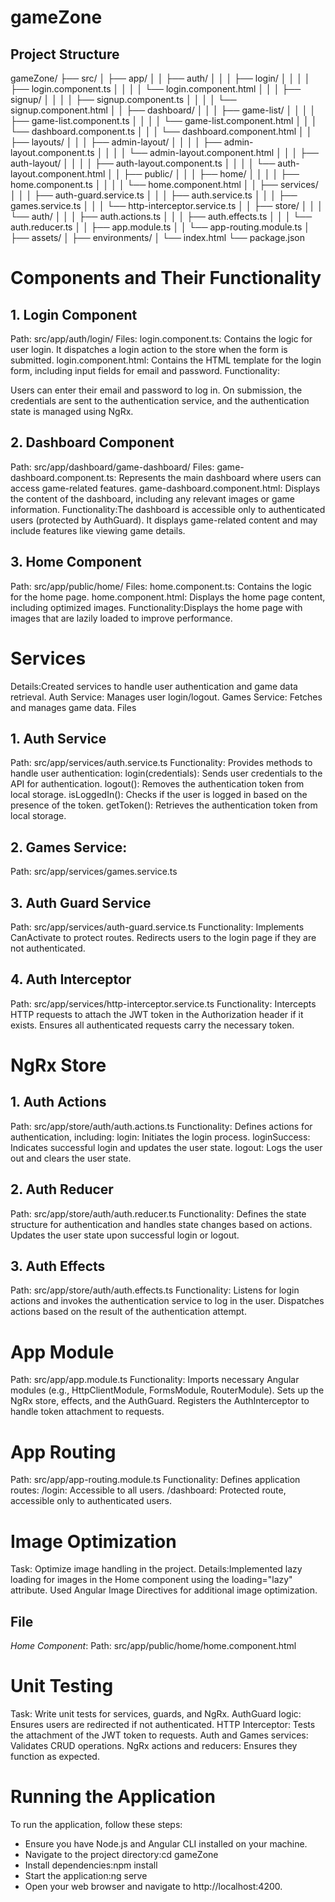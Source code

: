 # gameZone

 ## Project Structure
gameZone/
├── src/
│   ├── app/
│   │   ├── auth/
│   │   │   ├── login/
│   │   │   │   ├── login.component.ts
│   │   │   │   └── login.component.html
│   │   │   ├── signup/
│   │   │   │   ├── signup.component.ts
│   │   │   │   └── signup.component.html
│   │   ├── dashboard/
│   │   │   ├── game-list/
│   │   │   │   ├── game-list.component.ts
│   │   │   │   └── game-list.component.html
│   │   │   └── dashboard.component.ts
│   │   │   └── dashboard.component.html
│   │   ├── layouts/
│   │   │   ├── admin-layout/
│   │   │   │   ├── admin-layout.component.ts
│   │   │   │   └── admin-layout.component.html
│   │   │   ├── auth-layout/
│   │   │   │   ├── auth-layout.component.ts
│   │   │   │   └── auth-layout.component.html
│   │   ├── public/
│   │   │   ├── home/
│   │   │   │   ├── home.component.ts
│   │   │   │   └── home.component.html
│   │   ├── services/
│   │   │   ├── auth-guard.service.ts
│   │   │   ├── auth.service.ts
│   │   │   ├── games.service.ts
│   │   │   └── http-interceptor.service.ts
│   │   ├── store/
│   │   │   └── auth/
│   │   │       ├── auth.actions.ts
│   │   │       ├── auth.effects.ts
│   │   │       └── auth.reducer.ts
│   │   ├── app.module.ts
│   │   └── app-routing.module.ts
│   ├── assets/
│   ├── environments/
│   └── index.html
└── package.json

# Components and Their Functionality
## 1. Login Component
Path: src/app/auth/login/
Files:
login.component.ts: Contains the logic for user login. It dispatches a login action to the store when the form is submitted.
login.component.html: Contains the HTML template for the login form, including input fields for email and password.
Functionality:

Users can enter their email and password to log in.
On submission, the credentials are sent to the authentication service, and the authentication state is managed using NgRx.
## 2. Dashboard Component
Path: src/app/dashboard/game-dashboard/
Files:
game-dashboard.component.ts: Represents the main dashboard where users can access game-related features.
game-dashboard.component.html: Displays the content of the dashboard, including any relevant images or game information.
Functionality:The dashboard is accessible only to authenticated users (protected by AuthGuard).
It displays game-related content and may include features like viewing game details.

## 3. Home Component
Path: src/app/public/home/
Files:
home.component.ts: Contains the logic for the home page.
home.component.html: Displays the home page content, including optimized images.
Functionality:Displays the home page with images that are lazily loaded to improve performance.
# Services
Details:Created services to handle user authentication and game data retrieval.
Auth Service: Manages user login/logout.
Games Service: Fetches and manages game data.
Files
## 1. Auth Service
Path: src/app/services/auth.service.ts
Functionality:
Provides methods to handle user authentication:
login(credentials): Sends user credentials to the API for authentication.
logout(): Removes the authentication token from local storage.
isLoggedIn(): Checks if the user is logged in based on the presence of the token.
getToken(): Retrieves the authentication token from local storage.
## 2. Games Service:
Path: src/app/services/games.service.ts
## 3. Auth Guard Service
Path: src/app/services/auth-guard.service.ts
Functionality:
Implements CanActivate to protect routes.
Redirects users to the login page if they are not authenticated.
## 4. Auth Interceptor
Path: src/app/services/http-interceptor.service.ts
Functionality:
Intercepts HTTP requests to attach the JWT token in the Authorization header if it exists.
Ensures all authenticated requests carry the necessary token.
# NgRx Store
## 1. Auth Actions
Path: src/app/store/auth/auth.actions.ts
Functionality:
Defines actions for authentication, including:
login: Initiates the login process.
loginSuccess: Indicates successful login and updates the user state.
logout: Logs the user out and clears the user state.
## 2. Auth Reducer
Path: src/app/store/auth/auth.reducer.ts
Functionality:
Defines the state structure for authentication and handles state changes based on actions.
Updates the user state upon successful login or logout.
## 3. Auth Effects
Path: src/app/store/auth/auth.effects.ts
Functionality:
Listens for login actions and invokes the authentication service to log in the user.
Dispatches actions based on the result of the authentication attempt.
# App Module
Path: src/app/app.module.ts
Functionality:
Imports necessary Angular modules (e.g., HttpClientModule, FormsModule, RouterModule).
Sets up the NgRx store, effects, and the AuthGuard.
Registers the AuthInterceptor to handle token attachment to requests.
# App Routing
Path: src/app/app-routing.module.ts
Functionality:
Defines application routes:
/login: Accessible to all users.
/dashboard: Protected route, accessible only to authenticated users.


# Image Optimization
Task: Optimize image handling in the project.
Details:Implemented lazy loading for images in the Home component using the loading="lazy" attribute.
Used Angular Image Directives for additional image optimization.
## File
*Home Component*:
Path: src/app/public/home/home.component.html

# Unit Testing
Task: Write unit tests for services, guards, and NgRx.
AuthGuard logic: Ensures users are redirected if not authenticated.
HTTP Interceptor: Tests the attachment of the JWT token to requests.
Auth and Games services: Validates CRUD operations.
NgRx actions and reducers: Ensures they function as expected.

# Running the Application
To run the application, follow these steps:

* Ensure you have Node.js and Angular CLI installed on your machine.
* Navigate to the project directory:cd gameZone
* Install dependencies:npm install
* Start the application:ng serve
* Open your web browser and navigate to http://localhost:4200.

